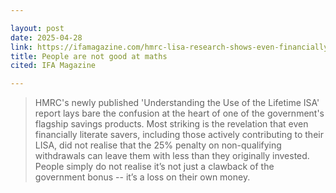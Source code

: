 ```yaml
---

layout: post
date: 2025-04-28
link: https://ifamagazine.com/hmrc-lisa-research-shows-even-financially-literate-confused-by-withdrawal-penalty/
title: People are not good at maths
cited: IFA Magazine

---
```


> HMRC's newly published 'Understanding the Use of the Lifetime ISA' report lays bare the confusion at the heart of one of the government's flagship savings products. Most striking is the revelation that even financially literate savers, including those actively contributing to their LISA, did not realise that the 25% penalty on non-qualifying withdrawals can leave them with less than they originally invested. People simply do not realise it’s not just a clawback of the government bonus -- it’s a loss on their own money.
